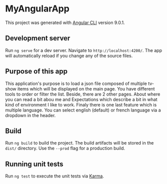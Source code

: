 # MyAngularApp

This project was generated with [Angular CLI](https://github.com/angular/angular-cli) version 9.0.1.

## Development server

Run `ng serve` for a dev server. Navigate to `http://localhost:4200/`. The app will automatically reload if you change any of the source files.

## Purpose of this app

This application's purpose is to load a json file composed of multiple tv-show items which will be displayed on the main page. You have different tools to order or filter the list.
Beside, there are 2 other pages. About where you can read a bit abou me and Expectations which describe a bit in what kind of environment I like to work.
Finaly there is one last feature which is multiple language. You can select english (default) or french language via a dropdown in the header.

## Build

Run `ng build` to build the project. The build artifacts will be stored in the `dist/` directory. Use the `--prod` flag for a production build.

## Running unit tests

Run `ng test` to execute the unit tests via [Karma](https://karma-runner.github.io).
